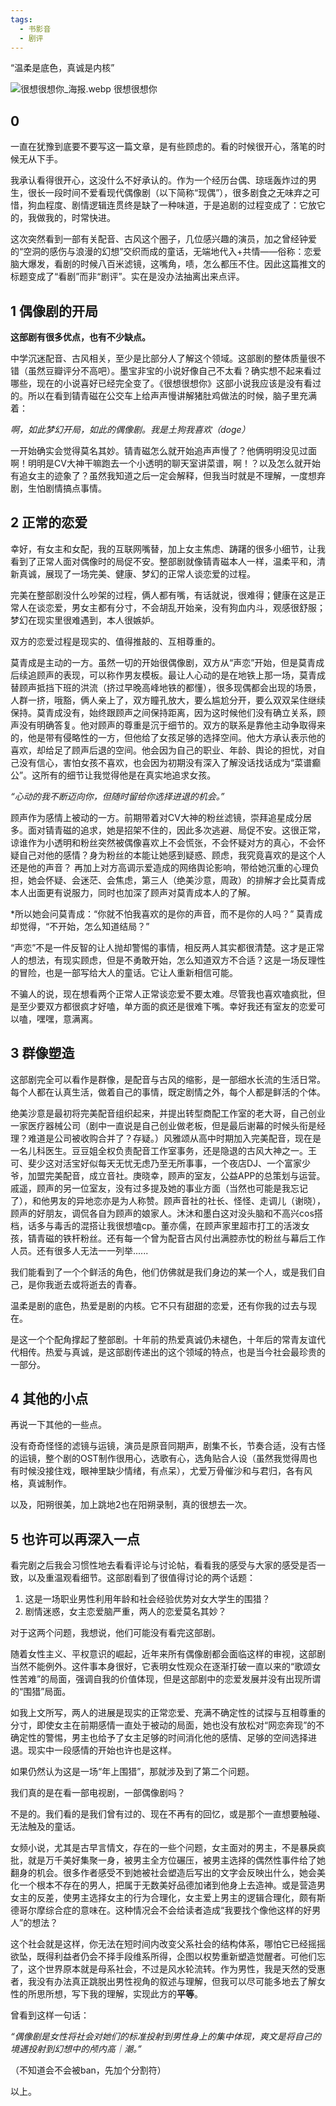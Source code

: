 ```yaml
---
tags:
  - 书影音
  - 剧评
---
```


“温柔是底色，真诚是内核”

![很想很想你_海报.webp](../public/很想很想你_海报.webp)
很想很想你


## 0

一直在犹豫到底要不要写这一篇文章，是有些顾虑的。看的时候很开心，落笔的时候无从下手。

我承认看得很开心，这没什么不好承认的。作为一个经历台偶、琼瑶轰炸过的男生，很长一段时间不爱看现代偶像剧（以下简称“现偶”），很多剧食之无味弃之可惜，狗血程度、剧情逻辑连贯终是缺了一种味道，于是追剧的过程变成了：它放它的，我做我的，时常快进。

这次突然看到一部有关配音、古风这个圈子，几位感兴趣的演员，加之曾经钟爱的“空洞的感伤与浪漫的幻想”交织而成的童话，无端地代入+共情——俗称：恋爱脑大爆发，看剧的时候八百米滤镜，这嘴角，啧，怎么都压不住。因此这篇推文的标题变成了“看剧”而非“剧评”。实在是没办法抽离出来点评。


## 1 偶像剧的开局

**这部剧有很多优点，也有不少缺点。**

中学沉迷配音、古风相关，至少是比部分人了解这个领域。这部剧的整体质量很不错（虽然豆瓣评分不高吧）。墨宝非宝的小说好像自己不太看？确实想不起来看过哪些，现在的小说喜好已经完全变了。《很想很想你》这部小说我应该是没有看过的。所以在看到锖青磁在公交车上给声声慢讲解猪肚鸡做法的时候，脑子里充满着：

*啊，如此梦幻开局，如此的偶像剧。我是土狗我喜欢（doge）*

一开始确实会觉得莫名其妙。锖青磁怎么就开始追声声慢了？他俩明明没见过面啊！明明是CV大神干嘛跑去一个小透明的聊天室讲菜谱，啊！？以及怎么就开始有追女主的迹象了？虽然我知道之后一定会解释，但我当时就是不理解，一度想弃剧，生怕剧情搞点事情。


## 2 正常的恋爱

幸好，有女主和女配，我的互联网嘴替，加上女主焦虑、踌躇的很多小细节，让我看到了正常人面对偶像时的局促不安。整部剧就像锖青磁本人一样，温柔平和，清新真诚，展现了一场完美、健康、梦幻的正常人谈恋爱的过程。

完美在整部剧没什么吵架的过程，俩人都有嘴，有话就说，很难得；健康在这是正常人在谈恋爱，男女主都有分寸，不会胡乱开始亲，没有狗血内斗，观感很舒服；梦幻在现实里很难遇到，本人很嫉妒。

双方的恋爱过程是现实的、值得推敲的、互相尊重的。

莫青成是主动的一方。虽然一切的开始很偶像剧，双方从“声恋”开始，但是莫青成后续追顾声的表现，可以称作男友模板。最让人心动的是在地铁上那一场，莫青成替顾声抵挡下班的洪流（挤过早晚高峰地铁的都懂），很多现偶都会出现的场景，人群一挤，哦豁，俩人亲上了，双方瞳孔放大，要么尴尬分开，要么双双呆住继续保持。莫青成没有，始终跟顾声之间保持距离，因为这时候他们没有确立关系，顾声没有明确答复。他对顾声的尊重是沉于细节的。双方的联系是靠他主动争取得来的，他是带有侵略性的一方，但他给了女孩足够的选择空间。他大方承认表示他的喜欢，却给足了顾声后退的空间。他会因为自己的职业、年龄、舆论的担忧，对自己没有信心，害怕女孩不喜欢，也会因为初期没有深入了解没话找话成为“菜谱癫公”。这所有的细节让我觉得他是在真实地追求女孩。

*“心动的我不断迈向你，但随时留给你选择进退的机会。”*

顾声作为感情上被动的一方。前期带着对CV大神的粉丝滤镜，崇拜追星成分居多。面对锖青磁的追求，她是招架不住的，因此多次逃避、局促不安。这很正常，谅谁作为小透明和粉丝突然被偶像喜欢上不会慌张，不会怀疑对方的真心，不会怀疑自己对他的感情？身为粉丝的本能让她感到疑惑、顾虑，我究竟喜欢的是这个人还是他的声音？ 再加上对方高调示爱造成的网络舆论影响，带给她沉重的心理负担，她会怀疑、会迷茫、会焦虑，第三人（绝美沙意，周政）的排解才会比莫青成本人出面更有说服力，同时也加深了顾声对莫青成本人的了解。

*所以她会问莫青成：“你就不怕我喜欢的是你的声音，而不是你的人吗？” 
莫青成却觉得，“不开始，怎么知道结局？”

“声恋”不是一件反智的让人抛却警惕的事情，相反两人其实都很清楚。这才是正常人的想法，有现实顾虑，但是不勇敢开始，怎么知道双方不合适？这是一场反理性的冒险，也是一部写给大人的童话。它让人重新相信可能。

不骗人的说，现在想看两个正常人正常谈恋爱不要太难。尽管我也喜欢嗑疯批，但是至少要双方都很疯才好嗑，单方面的疯还是很难下嘴。幸好我还有室友的恋爱可以嗑，嘿嘿，意满离。


## 3 群像塑造

这部剧完全可以看作是群像，是配音与古风的缩影，是一部细水长流的生活日常。每个人都在认真生活，做着自己的事情，既定剧情之外，每个人都是鲜活的个体。

绝美沙意是最初将完美配音组织起来，并提出转型商配工作室的老大哥，自己创业一家医疗器械公司（剧中一直说是自己创业做老板，但是最后谢幕的时候头衔是经理？难道是公司被收购合并了？存疑。）风雅颂从高中时期加入完美配音，现在是一名儿科医生。豆豆姐全权负责配音工作室事务，还是隐退的古风大神之一。王可、斐少这对活宝好似每天无忧无虑乃至无所事事，一个夜店DJ、一个富家少爷，加盟完美配音，成立音社。庚晓幸，顾声的室友，公益APP的总策划与运营。戚遥，顾声的另一位室友，没有过多提及她的事业方面（当然也可能是我忘记了），和他男友的异地恋亦是为人称赞。顾声音社的社长、怪怪、走调儿（谢晓），顾声的好朋友，调侃各自为顾声的娘家人。沐沐和墨白这对没头脑和不高兴cos搭档，话多与毒舌的混搭让我很想嗑cp。董亦儒，在顾声家里超市打工的活泼女孩，锖青磁的铁杆粉丝。还有每一个曾为配音古风付出满腔赤忱的粉丝与幕后工作人员。还有很多人无法一一列举......

我们能看到了一个个鲜活的角色，他们仿佛就是我们身边的某一个人，或是我们自己，是你我逝去或将逝去的青春。

温柔是剧的底色，热爱是剧的内核。它不只有甜甜的恋爱，还有你我的过去与现在。

是这一个个配角撑起了整部剧。十年前的热爱真诚仍未褪色，十年后的常青友谊代代相传。热爱与真诚，是这部剧传递出的这个领域的特点，也是当今社会最珍贵的一部分。


## 4 其他的小点

再说一下其他的一些点。

没有奇奇怪怪的滤镜与运镜，演员是原音同期声，剧集不长，节奏合适，没有古怪的运镜，整个剧的OST制作很用心，选歌有心，选角贴合人设（虽然我觉得周也有时候没接住戏，眼神里缺少情绪，有点呆），尤爱万骨催沙和与君归，各有风格，真诚制作。

以及，阳朔很美，加上跳地2也在阳朔录制，真的很想去一次。


## 5 也许可以再深入一点


看完剧之后我会习惯性地去看看评论与讨论帖，看看我的感受与大家的感受是否一致，以及重温观看细节。这部剧看到了很值得讨论的两个话题：

1. 这是一场职业男性利用年龄和社会经验优势对女大学生的围猎？
2. 剧情迷惑，女主恋爱脑严重，两人的恋爱莫名其妙？

对于这两个问题，我想说，他们可能没有看完这部剧。

随着女性主义、平权意识的崛起，近年来所有偶像剧都会面临这样的审视，这部剧当然不能例外。这件事本身很好，它表明女性观众在逐渐打破一直以来的“歌颂女性苦难”的局面，强调自我的价值体现，但是这部剧中的恋爱发展并没有出现所谓的“围猎”局面。

如我上文所写，两人的进展是现实的正常恋爱、充满不确定性的试探与互相尊重的分寸，即使女主在前期感情一直处于被动的局面，她也没有放松对“网恋奔现”的不确定性的警惕，男主也给予了女主足够的时间消化他的感情、足够的空间选择进退。现实中一段感情的开始也许也是这样。

如果仍然认为这是一场“年上围猎”，那就涉及到了第二个问题。

我们真的是在看一部电视剧，一部偶像剧吗？

不是的。我们看的是我们曾有过的、现在不再有的回忆，或是那个一直想要触碰、无法触及的童话。

女频小说，尤其是古早言情文，存在的一些个问题，女主面对的男主，不是暴戾疯批，就是万千美好集聚一身，被男主全方位碾压，被男主选择的偶然性事件给了她翻身的机会。很多作者感受不到她被社会塑造后写出的文字会反映出什么，她会美化一个根本不存在的男人，把属于无数美好品德加诸到他身上去造神。或是营造男女主的反差，使男主选择女主的行为合理化，女主爱上男主的逻辑合理化，颇有斯德哥尔摩综合症的意味在。这种情况会不会给读者造成“我要找个像他这样的好男人”的想法？

这个社会就是这样，你无法在短时间内改变父系社会的结构体系，哪怕它已经摇摇欲坠，既得利益者仍会不择手段维系所得，企图以权势重新塑造觉醒者。可他们忘了，这个世界原本就是母系社会，不过是风水轮流转。作为男性，我是天然的受惠者，我没有办法真正跳脱出男性视角的叙述与理解，但我可以尽可能多地去了解女性的所思所想，写下我的理解，实现此方的**平等**。

曾看到这样一句话：

*“偶像剧是女性将社会对她们的标准投射到男性身上的集中体现，爽文是将自己的境遇投射到幻想中的颅内高｜潮。”*

（不知道会不会被ban，先加个分割符）

以上。

